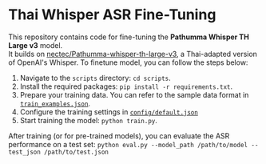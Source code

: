 # Thai Whisper ASR Fine-Tuning

This repository contains code for fine-tuning the **Pathumma Whisper TH Large v3** model.  
It builds on [nectec/Pathumma-whisper-th-large-v3](https://huggingface.co/nectec/Pathumma-whisper-th-large-v3), a Thai-adapted version of OpenAI's Whisper. To finetune model, you can follow the steps below:
1. Navigate to the `scripts` directory: `cd scripts`.
2. Install the required packages: `pip install -r requirements.txt`.
3. Prepare your training data. You can refer to the sample data format in [`train_examples.json`](train_examples.json).
4. Configure the training settings in [`config/default.json`](config/default.json)
5. Start training the model: `python train.py`.

After training (or for pre-trained models), you can evaluate the ASR performance on a test set:
`python eval.py --model_path /path/to/model --test_json /path/to/test.json`
